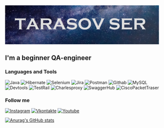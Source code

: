 [![Header](https://github.com/tarasapiens/tarasapiens/blob/main/assets/field_image_istock-516189065.jpg)](https://instagram.com/tarasapiens)

## I'm a beginner QA-engineer

### Languages and Tools 
![Java](https://img.shields.io/badge/-Java-0000CD?style=for-the-badge&logo=java&logoColor=FF0000)
![Hibernate](https://img.shields.io/badge/-Hibernate-0000CD?style=for-the-badge&logo=Hibernate&logoColor=FF0000)
![Selenium](https://img.shields.io/badge/-Selenium-0000CD?style=for-the-badge&logo=Selenium&logoColor=FF0000)
![Jira](https://img.shields.io/badge/-Jira-0000CD?style=for-the-badge&logo=jira&logoColor=FF0000)
![Postman](https://img.shields.io/badge/-Postman-0000CD?style=for-the-badge&logo=postman&logoColor=D2691E)
![Githab](https://img.shields.io/badge/-github-0000CD?style=for-the-badge&logo=github&logoColor=87CEEB)
![MySQL](https://img.shields.io/badge/-Mysql-0000CD?style=for-the-badge&logo=mysql&logoColor=D3D3D3)
![Devtools](https://img.shields.io/badge/-Devtools-0000CD?style=for-the-badge&logo=devtools&logoColor=D2691E)
![TestRail](https://img.shields.io/badge/-Testrail-0000CD?style=for-the-badge&logo=testrail&logoColor=D2691E)
![Charlesproxy](https://img.shields.io/badge/-charlesproxy-0000CD?style=for-the-badge&logo=charlesproxy&logoColor=D2691E)
![SwaggerHub](https://img.shields.io/badge/-SwaggerHub-0000CD?style=for-the-badge&logo=SwaggerHub&logoColor=D2691E)
![CiscoPacketTraser](https://img.shields.io/badge/-CiscoPacketTraser-0000CD?style=for-the-badge&logo=CiscoPacketTraser&logoColor=FF0000)

### Follow me
[![Instagram](https://img.shields.io/badge/-instagram-0000CD?style=for-the-badge&logo=instagram&logoColor=D2691E)](https://instagram.com/tarasapiens)
[![Vkontakte](https://img.shields.io/badge/-vkontakte-0000CD?style=for-the-badge&logo=VK&logoColor=FFFFFF)](https://vk.com/trilobita)
[![Youtube](https://img.shields.io/badge/-youtube-0000CD?style=for-the-badge&logo=youtube&logoColor=FF0000)](https://www.youtube.com/channel/UCC9o6eHEugUr20KO7gwVxzA/featured)

[![Anurag's GitHub stats](https://github-readme-stats.vercel.app/api?username=tarasapiens&show_icons=true&theme=dark)](https://github.com/anuraghazra/github-readme-stats)

